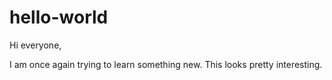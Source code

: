 hello-world
===========

Hi everyone,

I am once again trying to learn something new. This looks pretty interesting.

